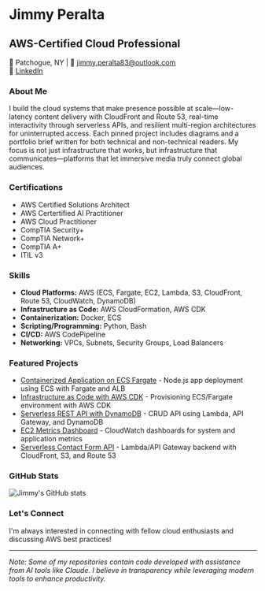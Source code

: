 # Jimmy Peralta
## AWS-Certified Cloud Professional

📍 Patchogue, NY | 📧 jimmy.peralta83@outlook.com  
💼 [LinkedIn](https://linkedin.com/in/jimmy-peralta)

### About Me
I build the cloud systems that make presence possible at scale—low-latency content delivery with CloudFront and Route 53, real-time interactivity through serverless APIs, and resilient multi-region architectures for uninterrupted access. Each pinned project includes diagrams and a portfolio brief written for both technical and non-technical readers. My focus is not just infrastructure that works, but infrastructure that communicates—platforms that let immersive media truly connect global audiences.

### Certifications
- AWS Certified Solutions Architect
- AWS Certertified AI Practitioner 
- AWS Cloud Practitioner
- CompTIA Security+
- CompTIA Network+
- CompTIA A+
- ITIL v3

### Skills
- **Cloud Platforms:** AWS (ECS, Fargate, EC2, Lambda, S3, CloudFront, Route 53, CloudWatch, DynamoDB)
- **Infrastructure as Code:** AWS CloudFormation, AWS CDK
- **Containerization:** Docker, ECS
- **Scripting/Programming:** Python, Bash
- **CI/CD:** AWS CodePipeline
- **Networking:** VPCs, Subnets, Security Groups, Load Balancers

### Featured Projects
- [Containerized Application on ECS Fargate](#) - Node.js app deployment using ECS with Fargate and ALB
- [Infrastructure as Code with AWS CDK](#) - Provisioning ECS/Fargate environment with AWS CDK
- [Serverless REST API with DynamoDB](#) - CRUD API using Lambda, API Gateway, and DynamoDB
- [EC2 Metrics Dashboard](#) - CloudWatch dashboards for system and application metrics
- [Serverless Contact Form API](#) - Lambda/API Gateway backend with CloudFront, S3, and Route 53

### GitHub Stats
![Jimmy's GitHub stats](https://github-readme-stats.vercel.app/api?username=jimmyperalta-dev&show_icons=true&theme=dark)

### Let's Connect
I'm always interested in connecting with fellow cloud enthusiasts and discussing AWS best practices!

---
*Note: Some of my repositories contain code developed with assistance from AI tools like Claude. I believe in transparency while leveraging modern tools to enhance productivity.*
